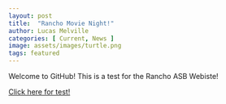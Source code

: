 ```yaml
---
layout: post
title:  "Rancho Movie Night!"
author: Lucas Melville
categories: [ Current, News ]
image: assets/images/turtle.png
tags: featured
---
```


Welcome to GitHub! This is a test for the Rancho ASB Webiste!

[Click here for test!](https://ranchoasb.org)
